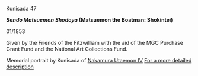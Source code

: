 Kunisada 47

**_Sendo Matsuemon Shodoya_ (Matsuemon the Boatman: Shokintei)**

01/1853

Given by the Friends of the Fitzwilliam with the aid of the MGC Purchase Grant Fund and the National Art Collections Fund.

Memorial portrait by Kunisada of [Nakamura Utaemon IV](/exhibition/group-20) [For a more detailed description](../textP70.htm)
